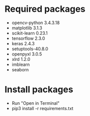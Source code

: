# Required packages

- opencv-python 3.4.3.18
- matplotlib 3.1.3
- scikit-learn 0.23.1
- tensorflow 2.3.0
- keras 2.4.3
- setuptools-40.8.0 
- openpyxl 3.0.5
- xlrd 1.2.0
- imblearn
- seaborn

# Install packages
- Run "Open in Terminal"
- pip3 install -r requirements.txt